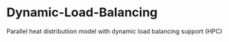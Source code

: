 # Dynamic-Load-Balancing
Parallel heat distributiion model with dynamic load balancing support (HPC)
